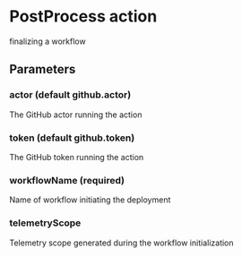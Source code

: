 # PostProcess action
finalizing a workflow
## Parameters
### actor (default github.actor)
The GitHub actor running the action
### token (default github.token)
The GitHub token running the action
### workflowName (required)
Name of workflow initiating the deployment
### telemetryScope
Telemetry scope generated during the workflow initialization
